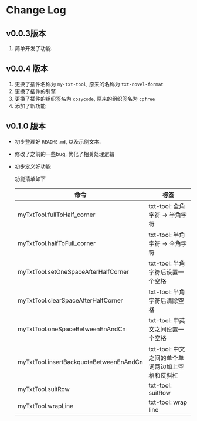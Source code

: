 # Change Log

## v0.0.3版本

1. 简单开发了功能.

## v0.0.4 版本

1. 更换了插件名称为 `my-txt-tool`, 原来的名称为 `txt-novel-format`
2. 更换了插件的引擎
3. 更换了插件的组织签名为 `cosycode`, 原来的组织签名为 `cpfree`
4. 添加了新功能

## v0.1.0 版本

- 初步整理好 `README.md`, 以及示例文本.
- 修改了之前的一些bug, 优化了相关处理逻辑
- 初步定义好功能

   功能清单如下

   | 命令                                    | 标签                                             |
   | --------------------------------------- | ------------------------------------------------ |
   | myTxtTool.fullToHalf_corner             | txt-tool: 全角字符 -> 半角字符                   |
   | myTxtTool.halfToFull_corner             | txt-tool: 半角字符 -> 全角字符                   |
   | myTxtTool.setOneSpaceAfterHalfCorner    | txt-tool: 半角字符后设置一个空格                 |
   | myTxtTool.clearSpaceAfterHalfCorner     | txt-tool: 半角字符后清除空格                     |
   | myTxtTool.oneSpaceBetweenEnAndCn        | txt-tool: 中英文之间设置一个空格                 |
   | myTxtTool.insertBackquoteBetweenEnAndCn | txt-tool: 中文之间的单个单词两边加上空格和反斜杠 |
   | myTxtTool.suitRow                       | txt-tool: suitRow                                |
   | myTxtTool.wrapLine                      | txt-tool: wrap line                              |
